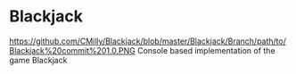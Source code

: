 # Blackjack
https://github.com/CMilly/Blackjack/blob/master/Blackjack/Branch/path/to/Blackjack%20commit%201.0.PNG
Console based implementation of the game Blackjack
